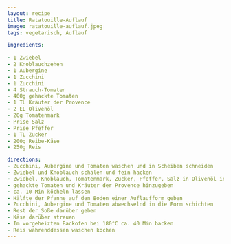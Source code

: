 ```yaml
---
layout: recipe
title: Ratatouille-Auflauf
image: ratatouille-auflauf.jpeg
tags: vegetarisch, Auflauf

ingredients:
  
- 1 Zwiebel
- 2 Knoblauchzehen
- 1 Aubergine
- 1 Zucchini
- 1 Zucchini
- 4 Strauch-Tomaten
- 400g gehackte Tomaten
- 1 TL Kräuter der Provence
- 2 EL Olivenöl
- 20g Tomatenmark
- Prise Salz
- Prise Pfeffer
- 1 TL Zucker
- 200g Reibe-Käse
- 250g Reis

directions:  
- Zucchini, Aubergine und Tomaten waschen und in Scheiben schneiden
- Zwiebel und Knoblauch schälen und fein hacken
- Zwiebel, Knoblauch, Tomatenmark, Zucker, Pfeffer, Salz in Olivenöl in einer Pfanne anbraten
- gehackte Tomaten und Kräuter der Provence hinzugeben
- ca. 10 Min köcheln lassen
- Hälfte der Pfanne auf den Boden einer Auflaufform geben
- Zucchini, Aubergine und Tomaten abwechselnd in die Form schichten
- Rest der Soße darüber geben
- Käse darüber streuen
- Im vorgeheizten Backofen bei 180°C ca. 40 Min backen
- Reis währenddessen waschen kochen
---
```


